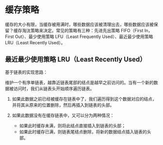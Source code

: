 # 缓存策略

缓存的大小有限，当缓存被用满时，哪些数据应该被清理出去，哪些数据应该被保留？缓存淘汰策略来决定。常见的策略有三种：先进先出策略 FIFO（First In，First Out）、最少使用策略 LFU（Least Frequently Used）、最近最少使用策略 LRU（Least Recently Used）。

## 最近最少使用策略 LRU（Least Recently Used）

基于链表的实现思路：

维护一个有序单链表，越靠近链表尾部的结点是越早之前访问的。当有一个新的数据被访问时，我们从链表头开始顺序遍历链表。

1. 如果此数据之前已经被缓存在链表中了，我们遍历得到这个数据对应的结点，并将其从原来的位置删除，然后再插入到链表的头部。
2. 如果此数据没有在缓存链表中，又可以分为两种情况：

    - 如果此时缓存未满，则将此结点直接插入到链表的头部；
    - 如果此时缓存已满，则链表尾结点删除，将新的数据结点插入链表的头部。
